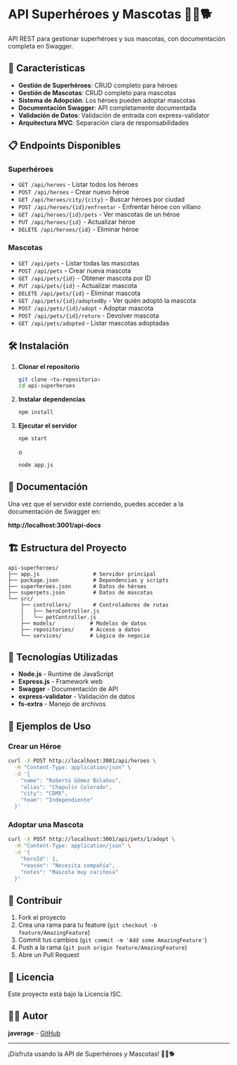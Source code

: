 # API Superhéroes y Mascotas 🦸‍♂️🐕

API REST para gestionar superhéroes y sus mascotas, con documentación completa en Swagger.

## 🚀 Características

- **Gestión de Superhéroes**: CRUD completo para héroes
- **Gestión de Mascotas**: CRUD completo para mascotas
- **Sistema de Adopción**: Los héroes pueden adoptar mascotas
- **Documentación Swagger**: API completamente documentada
- **Validación de Datos**: Validación de entrada con express-validator
- **Arquitectura MVC**: Separación clara de responsabilidades

## 📋 Endpoints Disponibles

### Superhéroes
- `GET /api/heroes` - Listar todos los héroes
- `POST /api/heroes` - Crear nuevo héroe
- `GET /api/heroes/city/{city}` - Buscar héroes por ciudad
- `POST /api/heroes/{id}/enfrentar` - Enfrentar héroe con villano
- `GET /api/heroes/{id}/pets` - Ver mascotas de un héroe
- `PUT /api/heroes/{id}` - Actualizar héroe
- `DELETE /api/heroes/{id}` - Eliminar héroe

### Mascotas
- `GET /api/pets` - Listar todas las mascotas
- `POST /api/pets` - Crear nueva mascota
- `GET /api/pets/{id}` - Obtener mascota por ID
- `PUT /api/pets/{id}` - Actualizar mascota
- `DELETE /api/pets/{id}` - Eliminar mascota
- `GET /api/pets/{id}/adoptedBy` - Ver quién adoptó la mascota
- `POST /api/pets/{id}/adopt` - Adoptar mascota
- `POST /api/pets/{id}/return` - Devolver mascota
- `GET /api/pets/adopted` - Listar mascotas adoptadas

## 🛠️ Instalación

1. **Clonar el repositorio**
   ```bash
   git clone <tu-repositorio>
   cd api-superheroes
   ```

2. **Instalar dependencias**
   ```bash
   npm install
   ```

3. **Ejecutar el servidor**
   ```bash
   npm start
   ```
   o
   ```bash
   node app.js
   ```

## 📖 Documentación

Una vez que el servidor esté corriendo, puedes acceder a la documentación de Swagger en:

**http://localhost:3001/api-docs**

## 🏗️ Estructura del Proyecto

```
api-superheroes/
├── app.js                 # Servidor principal
├── package.json           # Dependencias y scripts
├── superheroes.json       # Datos de héroes
├── superpets.json         # Datos de mascotas
└── src/
    ├── controllers/       # Controladores de rutas
    │   ├── heroController.js
    │   └── petController.js
    ├── models/           # Modelos de datos
    ├── repositories/     # Acceso a datos
    └── services/         # Lógica de negocio
```

## 🎯 Tecnologías Utilizadas

- **Node.js** - Runtime de JavaScript
- **Express.js** - Framework web
- **Swagger** - Documentación de API
- **express-validator** - Validación de datos
- **fs-extra** - Manejo de archivos

## 📝 Ejemplos de Uso

### Crear un Héroe
```bash
curl -X POST http://localhost:3001/api/heroes \
  -H "Content-Type: application/json" \
  -d '{
    "name": "Roberto Gómez Bolaños",
    "alias": "Chapulin Colorado",
    "city": "CDMX",
    "team": "Independiente"
  }'
```

### Adoptar una Mascota
```bash
curl -X POST http://localhost:3001/api/pets/1/adopt \
  -H "Content-Type: application/json" \
  -d '{
    "heroId": 1,
    "reason": "Necesita compañía",
    "notes": "Mascota muy cariñosa"
  }'
```

## 🤝 Contribuir

1. Fork el proyecto
2. Crea una rama para tu feature (`git checkout -b feature/AmazingFeature`)
3. Commit tus cambios (`git commit -m 'Add some AmazingFeature'`)
4. Push a la rama (`git push origin feature/AmazingFeature`)
5. Abre un Pull Request

## 📄 Licencia

Este proyecto está bajo la Licencia ISC.

## 👨‍💻 Autor

**javerage** - [GitHub](https://github.com/javerage)

---

¡Disfruta usando la API de Superhéroes y Mascotas! 🦸‍♂️🐕 